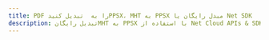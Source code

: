 ---title: PDF را به  تبدیل کنیدPPSX، MHT به PPSX مبدل رایگان یا Net SDKdescription: تبدیل رایگانMHT به PPSX با استفاده از Net Cloud APIs & SDK همچنین اسناد PDF را در Cloud ایجاد، ویرایش و رندر کنید.---
